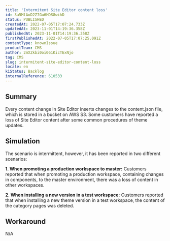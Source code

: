 ```yaml
---
title: 'Intermitent Site Editor content loss'
id: 3a5MlAoD2Z7Gu6HDS8wihD
status: PUBLISHED
createdAt: 2022-07-05T17:07:24.733Z
updatedAt: 2023-11-01T14:19:36.358Z
publishedAt: 2023-11-01T14:19:36.358Z
firstPublishedAt: 2022-07-05T17:07:25.091Z
contentType: knownIssue
productTeam: CMS
author: 2mXZkbi0oi061KicTExNjo
tag: CMS
slug: intermitent-site-editor-content-loss
locale: en
kiStatus: Backlog
internalReference: 610533
---
```


## Summary


Every content change in Site Editor inserts changes to the content.json file, which is stored in a bucket on AWS S3. Some customers have reported a loss of Site Editor content after some common procedures of theme updates.


##

## Simulation


The scenario is intermittent, however, it has been reported in two different scenarios:

**1. When promoting a production workspace to master:**
Customers reported that when promoting a production workspace, containing changes in components, to the master environment, there was a loss of content in other workspaces.

**2. When installing a new version in a test workspace:**
Customers reported that when installing a new theme version in a test workspace, the content of the category pages was deleted.


##

## Workaround


N/A





